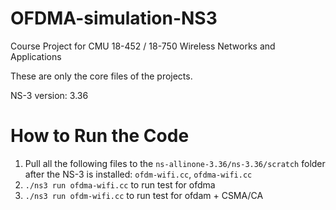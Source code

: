 # OFDMA-simulation-NS3

Course Project for CMU 18-452 / 18-750 Wireless Networks and Applications

These are only the core files of the projects.

NS-3 version: 3.36

# How to Run the Code
1. Pull all the following files to the `ns-allinone-3.36/ns-3.36/scratch` folder after the NS-3 is installed: `ofdm-wifi.cc`, `ofdma-wifi.cc`
3. `./ns3 run ofdma-wifi.cc` to run test for ofdma
4. `./ns3 run ofdm-wifi.cc` to run test for ofdam + CSMA/CA
